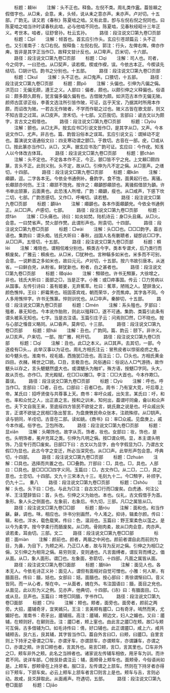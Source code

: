 <!-- { "loadSidebar": true } -->
　　标题：頛lèi
　　注解：头不正也。释鱼。左倪不类。周礼类作靁。葢皆頛之假借字也。从□耒，会意。耒，头倾，说从耒之意亦声。耒亦声。卢对切。十五部。广韵无。读又若《春秋》陈夏啮之啮。又有此音。卽与左倪右倪之倪同也。曰陈夏啮之啮当许时读春秋此啮，必与他啮不同也。陈夏啮，见春秋经昭卄三年正义。考世本。啮者，征舒曾孙。杜云玄孙。
　　路径：段注说文□第九卷□页部
　　标题：□pǐ
　　注解：倾首也。首玄应引作头。玄应引苍颉篇云：头不正也。又引淮南子：左□右倪。按释鱼：左倪右倪。郭注：行头，左俾右俾。俾亦作庳。皆非是其字正当作□，故释文暜计反也。从□卑声。匹米切，十六部。
　　路径：段注说文□第九卷□页部
　　标题：□qì
　　注解：司人也。司者，今之伺字。一曰恐也。从□契声，读若楔。楔或作褉，误。今依古本正。今楔读先结切。□胡计切。韵书之分别也。十五部。
　　路径：段注说文□第九卷□页部
　　标题：□kuǐ
　　注解：头不正也。从□鬼声。口猥切，十五部。
　　路径：段注说文□第九卷□页部
　　标题：颇pō
　　注解：头偏也。引伸为凡偏之偁。洪范曰：无偏无颇，遵王之义。人部曰：偏者，颇也。以颇引伸之义释偏也。俗语曰：颇多颇久颇有，犹言偏多偏久偏有也。古借陂为颇。如洪范古本作无偏无陂。颜师古匡谬正俗，李善文选注所引皆作陂，可证，迄乎天宝，乃据其时所用本作颇，而诏改为陂。一若古无作陂者，不学而作聪之过也。陂义古皆在歌戈部，则又不知古音之过耳。从□皮声。滂禾切。十七部。又匹我切。言部曰：诐古文以为颇字，言古文之假借也。
　　路径：段注说文□第九卷□页部
　　标题：□yòu
　　注解：颤也。从□尢声。按玄应书□引说文皆作□，是其字从□，又声。今本说文作□，尤声。非古也。篇、韵皆沿俗本之误耳。玄应引说文云：谓掉动不定也。葢演说文语通俗文曰：四支寒动谓之颤□。于救切。古音在一部。疣，□或从□。按此篆亦当作□，从□，又声。据玄应书及广韵可证。玄应曰：今作疣。知浅人以今体改古体耳。
　　路径：段注说文□第九卷□页部
　　标题：颤chàn
　　注解：头不定也。不定各本作不正，今正。颤□皆不宁之皃。上文頛□颇四篆，言头不正。此则义别。头不定，故从□。引伸为凡不定之偁。从□亶声。之缮切，十四部。
　　路径：段注说文□第九卷□页部
　　标题：顑kǎn
　　注解：顑顲，逗。二字各本无。今依全书通例补。叠韵字。食不饱，面黄起行也。离骚。长顑颔亦何伤。王注：顑颔不饱皃。按许之：顑顲卽顑颔也。离骚假借颔为顲。许书单出颔篆，云面黄也。此恐浅人所增。广韵：顑顲，瘦也。从□咸声，下感下坎二切，七部。广韵苦感切。又作□，呼唵切。读若戆。
　　路径：段注说文□第九卷□页部
　　标题：顲lǎn
　　注解：顑顲也。各本作面顑顲皃。今依全书通例正。从□□声。卢感切，七部。
　　路径：段注说文□第九卷□页部
　　标题：烦fán
　　注解：□头痛也。诗曰：如炎如焚。陆机诗云：身□头且痛。从□火。会意。一曰焚省声。焚火部作燓。此谓形声也。附袁切。十四部。
　　路径：段注说文□第九卷□页部
　　标题：□wài
　　注解：头□□也。□□□韵字。葢古语也。集韵曰：谓头痴。钱氏大昕曰：春秋，战国人名有蒯聩者，疑卽此□□字。从□□声。五怪切，十五部。
　　路径：段注说文□第九卷□页部
　　标题：頪lèi
　　注解：难晓也。谓相佀难分别也。頪类古今字。类本专谓犬，后乃类行而頪废矣。广雅云：頪疾也。从□米，□犹种也。言种緐多如米也，米多而不可别，会意。一说黔首之多如米也，故曰元元。卢对切，十五部。按六书故引唐本。从迷省。一曰鲜白皃，从粉省。鲜犹新也。粉者，白之甚者也。
　　路径：段注说文□第九卷□页部
　　标题：顇qiáo
　　注解：顦顇也。许书无顦篆，大徐增之，非也。钱氏大昕曰：面部之□，当是正字。小雅：或□瘁事国。传云：□力劳病以从国事。左传引诗曰：虽有姬姜，无弃蕉萃。杜曰：蕉萃，陋贱之人。楚辞渔父，颜色憔悴。王曰：皯霉黑也。班固荅宾戏，朝而荣华，夕而焦瘁。其字各不同。今人多用憔悴字。许书无憔篆。悴则训忧也。从□卒声。秦醉切，十五部。
　　路径：段注说文□第九卷□页部
　　标题：□mén
　　注解：系头殟也。歹部曰：殟者，暴无知也。今本讹作胎败，则此以殟释□，遂不可通。集韵、类篇引此条有谓头被系无知也。七字。当是古注语。玉篇引庄子云：问焉则□然，□不晓也。按与心部之惛音义略同。从□昏声。莫奔切，十三部。
　　路径：段注说文□第九卷□页部
　　标题：颏hái
　　注解：丑也。广韵同。篇、韵云：颐下。非许义。从□亥声。户来切。一部。按广雅，柯开切。
　　路径：段注说文□第九卷□页部
　　标题：□qī
　　注解：丑也。此□之本义。从□其声。去其切，一部。今逐疫有□头，。此举汉事以为证也。周礼方相氏注云：冒熊皮者以惊驱疫疠之鬼，如今魌头也。淮南书，视毛嫱，西施犹□丑也。高注云：□，□头也。方相氏黄金四目。衣赭，稀世之□貌。□丑，言极丑也。风俗通曰：俗说亾人□气游扬，故作魌头以存之，言头魌魌然盛大也。或谓魌头为触圹。殊方语，按魌□字同。头大，故从页也。亦作□。灵光殿赋，仡□□以雕□。李注：□□大首也。今本作欺□。葢误。
　　路径：段注说文□第九卷□页部
　　标题：□yù
　　注解：呼也。呼当作□。言部曰：□者，召也。口部曰：召者□也。周书：乃有室大竞，吁后尊上帝。某氏曰：招呼贤俊与共尊事上天。商书：率吁众戚，出矢言。某氏曰：吁，和也。率和众忧之人，出正直之言。按和之训未，知何出，葢谓吁同龠，龠以和众声也。夫下文自我王来，至底绥四方皆民不欲徙之言，姚氏鼐之说是也。吁众戚出矢言，正谓不欲徙之民相□急出誓言。为盘庚斆民命众张本，注疏殊缪。从□钥声。读与钥同，羊戍切。古音在二部。读如姚。《商书》曰：率□众戚。见盘庚上，戚今本作戚。俗字也。卫包所改。
　　路径：段注说文□第九卷□页部
　　标题：显xiǎn
　　注解：头朙饰也。故字从页。饰者，妆也。女部曰：妆，饰也，是也。头明饰者，冕弁充耳之类。引伸为凡明之偁。按□谓众明。显，本主谓头明饰，乃显专行而□废矣。日部□下曰：古文以为显字，由今字假显为□，乃谓古文假□为显也。此古今字之变迁，所必当深究也。从□□声。此举形声包会意。呼典切，十四部。
　　路径：段注说文□第九卷□页部
　　标题：□zhuàn
　　注解：□具也。选择而共置之也。□□叠韵。丌部曰：□，具也。□，具也。人部曰：□具也。是□□□□四字义同。玉篇曰：□，古文作□。从二□，二□，具之意也。士恋切。十四部。文九十三宋本九十三。毛刻九十二。今□顦字，补颀字。仍九十二。　重八
　　路径：段注说文□第九卷□页部
　　标题：□shǒu
　　注解：头也。头下曰：□也。与此为□注：自古文□行而□废矣。白虎通、何注公羊、王注楚辞皆曰：首，头也。引伸之义为始也。本也。仪礼，古文假借手为首。象形。象人头之侧面也。左象前，右象后。书九切，三部。凡□之属皆从□。
　　路径：段注说文□第九卷□□部
　　标题：脜róu
　　注解：面和也。和当作龢。龢，调也。咊，相应也。许书分别画然，今人淆之。抑诗，辑柔尔颜。传曰：辑，和也。泮水，载色载笑。传曰：色，温润也。玉篇曰：野王案柔色以蕰之。是以今为柔字。按今字柔行而脜废矣。从□肉。骨刚肉柔，故从□肉会意，肉亦声。读若柔，耳由切。三部。文二
　　路径：段注说文□第九卷□□部
　　
　　标题：面miàn
　　注解：颜前也。颜者，两眉之中闲也。颜前者谓自此而前则为目，为鼻，为目下，为颊之闲，乃正□人者，故与背为反对之偁。引伸之为相□之偁，又引伸之为相背之偁。易穷则变，变则通也。凡言面缚者，谓反背而缚之。偭从面。从□，象人面形。谓囗也。左象面，弥箭切，十四部。凡面之属皆从面。
　　路径：段注说文□第九卷□面部
　　标题：腼tiǎn
　　注解：面见人也。各本无人。今依毛诗正义补：面见人，谓但有面相对自觉可憎也。小雅：何人斯，有腼面目。传曰：腼，姡也。女部曰：姡，面腼也。按心部曰：靑徐谓惭曰□。音义皆同。而一从心者，惭在中。一从面者，媿在外。韦注国语曰：腼，面目之皃也。从面见，此以形为义之例。见亦声，他典切，十四部。《诗》曰：有腼面目。□，或从旦。旦声也。玉篇曰：埤苍□同腼，字书作□。
　　路径：段注说文□第九卷□面部
　　标题：□fǔ
　　注解：颊也。颊者，面旁也。面旁者，颜前之两旁。大招，靥辅奇牙，宜笑嫣只。王注：言美颊有靥□，口有奇牙。嘕然而笑，尤媚好也。淮南书：奇牙出，靥辅摇。高注：靥辅，颊边文，妇人之媚也。又曰：靥辅，在颊则好。在颡则丑。注：靥□者，颊上窐也。由此言之靥□在颊。故□与颊可互偁，古多借辅为□。如毛诗传曰：倩，好口辅也。此正谓靥□，咸上六，咸共辅颊舌。艮六五，艮其辅，其字皆当作□。葢自外言曰□，曰颊，曰靥□。自里言则上下持牙之骨谓之□车，亦谓牙车，亦谓颔车，亦谓颊车，亦谓鼸车，亦谓之□，亦谓之颊。许言□颊也者，言其外也。易言□颊，言□，言其里也。□车非外之□，颊车非外之颊。此名之当辨者也。诸家说左传辅车相依，用牙车为训。而许君不同。说详车部。〇按艮卦虞注云：辅，面颊骨上颊车也。面颊骨，今俗语尚如是。上颊车，卽颊骨在上持牙者。服□注，左传谓之上颔车。然则在下持牙者亦得曰下颊车，下颔车矣。必云上颊车上颔车者言□则言上是也。颊车与舌，言则必动。故咸，艮爻辞取此。从面甫声。符遇切，五部。
　　路径：段注说文□第九卷□面部
　　标题：□jiāo
